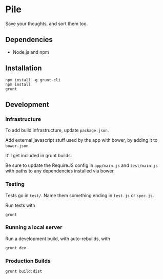 # Pile
Save your thoughts, and sort them too.

## Dependencies

 * Node.js and npm

## Installation

    npm install -g grunt-cli
    npm install
    grunt

## Development

### Infrastructure

To add build infrastructure, update `package.json`.

Add external javascript stuff used by the app with bower, by adding it to
`bower.json`.

It'll get included in grunt builds.

Be sure to update the RequireJS config in `app/main.js` and `test/main.js` with
paths to any dependencies installed via bower.

### Testing

Tests go in `test/`. Name them something ending in `test.js` or `spec.js`.

Run tests with

    grunt

### Running a local server

Run a development build, with auto-rebuilds, with

    grunt dev

### Production Builds

    grunt build:dist

